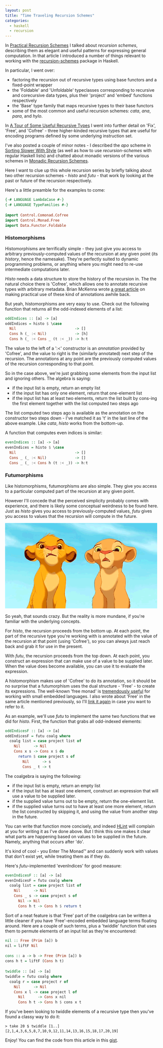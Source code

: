 ```yaml
---
layout: post
title: "Time Traveling Recursion Schemes"
categories:
  - haskell
  - recursion
---
```


In [Practical Recursion
Schemes](https://medium.com/@jaredtobin/practical-recursion-schemes-c10648ec1c29)
I talked about *recursion schemes*, describing them as elegant and useful
patterns for expressing general computation.  In that article I introduced a
number of things relevant to working with the
[recursion-schemes](https://hackage.haskell.org/package/recursion-schemes)
package in Haskell.

In particular, I went over:

* factoring the recursion out of recursive types using base functors and a
  fixed-point wrapper
* the 'Foldable' and 'Unfoldable' typeclasses corresponding to recursive and
  corecursive data types, plus their 'project' and 'embed' functions
  respectively
* the 'Base' type family that maps recursive types to their base functors
* some of the most common and useful recursion schemes: *cata*, *ana*, *para*,
  and *hylo*.

In [A Tour of Some Useful Recursive
Types](https://medium.com/@jaredtobin/a-tour-of-some-useful-recursive-types-8fa8e423b5b9)
I went into further detail on 'Fix', 'Free', and 'Cofree' - three higher-kinded
recursive types that are useful for encoding programs defined by some
underlying instruction set.

I've also posted a couple of minor notes - I described the *apo* scheme in
[Sorting Slower With Style](http://jtobin.ca/sorting-slower-with-style) (as
well as how to use *recursion-schemes* with regular Haskell lists) and chatted
about monadic versions of the various schemes in [Monadic Recursion
Schemes](http://jtobin.ca/monadic-recursion-schemes).

Here I want to clue up this whole recursion series by briefly talking about two
other recursion schemes - *histo* and *futu* - that work by looking at the past
or future of the recursion respectively.

Here's a little preamble for the examples to come:

``` haskell
{-# LANGUAGE LambdaCase #-}
{-# LANGUAGE TypeFamilies #-}

import Control.Comonad.Cofree
import Control.Monad.Free
import Data.Functor.Foldable
```

### Histomorphisms

Histomorphisms are terrifically simple - they just give you access to arbitrary
previously-computed values of the recursion at any given point (its *history*,
hence the namesake).  They're perfectly suited to dynamic programming problems,
or anything where you might need to re-use intermediate computations later.

*Histo* needs a data structure to store the history of the recursion in. The
the natural choice there is 'Cofree', which allows one to annotate recursive
types with arbitrary metadata.  Brian McKenna wrote [a great
article](http://brianmckenna.org/blog/type_annotation_cofree) on making
practical use of these kind of annotations awhile back.

But yeah, histomorphisms are very easy to use.  Check out the following
function that returns all the odd-indexed elements of a list:

``` haskell
oddIndices :: [a] -> [a]
oddIndices = histo $ \case
  Nil                           -> []
  Cons h (_ :< Nil)             -> [h]
  Cons h (_ :< Cons _ (t :< _)) -> h:t
```

The value to the left of a ':<' constructor is an *annotation* provided by
'Cofree', and the value to right is the (similarly annotated) next step of the
recursion.  The annotations at any point are the previously computed values of
the recursion corresponding to that point.

So in the case above, we're just grabbing some elements from the input list and
ignoring others.  The algebra is saying:

* if the input list is empty, return an empty list
* if the input list has only one element, return that one-element list
* if the input list has at least two elements, return the list built by
  cons-ing the first element together with the list computed two steps ago

The list computed two steps ago is available as the annotation on the
constructor two steps down - I've matched it as 't' in the last line of the
above example.  Like *cata*, *histo* works from the bottom-up.

A function that computes even indices is similar:

``` haskell
evenIndices :: [a] -> [a]
evenIndices = histo $ \case
  Nil                           -> []
  Cons _ (_ :< Nil)             -> []
  Cons _ (_ :< Cons h (t :< _)) -> h:t
```

### Futumorphisms

Like histomorphisms, futumorphisms are also simple.  They give you access to
a particular computed part of the recursion at any given point.

However I'll concede that the perceived simplicity probably comes with
experience, and there is likely some conceptual weirdness to be found here.
Just as *histo* gives you access to previously-computed values, *futu* gives
you access to values that the recursion will compute in the future.

![wat](images/lions-wat.gif "wat")

So yeah, that sounds crazy.  But the reality is more mundane, if you're
familiar with the underlying concepts.

For *histo*, the recursion proceeds from the bottom up.  At each point, the
part of the recursive type you're working with is annotated with the value of
the recursion at that point (using 'Cofree'), so you can always just reach back
and grab it for use in the present.

With *futu*, the recursion proceeds from the top down.  At each point, you
construct an expression that can make use of a value to be supplied later.
When the value does become available, you can use it to evaluate the
expression.

A histomorphism makes use of 'Cofree' to do its annotation, so it should be no
surprise that a futumorphism uses the dual structure - 'Free' - to create its
expressions.  The well-known 'free monad' is [tremendously
useful](http://www.haskellforall.com/2012/06/you-could-have-invented-free-monads.html)
for working with small embedded languages.  I also wrote about 'Free' in the
same article mentioned previously, so I'll [link it
again](https://medium.com/@jaredtobin/a-tour-of-some-useful-recursive-types-8fa8e423b5b9)
in case you want to refer to it.

As an example, we'll use *futu* to implement the same two functions that we did
for *histo*.  First, the function that grabs all odd-indexed elements:

``` haskell
oddIndicesF :: [a] -> [a]
oddIndicesF = futu coalg where
  coalg list = case project list of
    Nil      -> Nil
    Cons x s -> Cons x $ do
      return $ case project s of
        Nil      -> s
        Cons _ t -> t
```

The coalgebra is saying the following:

*  if the input list is empty, return an empty list
*  if the input list has at least one element, construct an expression that
   will use a value to be supplied later.
*  if the supplied value turns out to be empty, return the one-element list.
*  if the supplied value turns out to have at least one more element, return the
   list constructed by skipping it, and using the value from another step in
   the future.

You can write that function more concisely, and indeed
[HLint](https://hackage.haskell.org/package/hlint) will complain at you for
writing it as I've done above.  But I think this one makes it clear what parts
are happening based on values to be supplied in the future.  Namely, anything
that occurs after 'do'.

It's kind of cool - you Enter The Monad™ and can suddenly work with values that
don't exist yet, while treating them as if they do.

Here's *futu*-implemented 'evenIndices' for good measure:

``` haskell
evenIndicesF :: [a] -> [a]
evenIndicesF = futu coalg where
  coalg list = case project list of
    Nil      -> Nil
    Cons _ s -> case project s of
      Nil -> Nil
      Cons h t -> Cons h $ return t
```

Sort of a neat feature is that 'Free' part of the coalgebra can be written
a little cleaner if you have 'Free'-encoded embedded language terms floating
around.  Here are a couple of such terms, plus a 'twiddle' function that uses
them to permute elements of an input list as they're encountered:

``` haskell
nil :: Free (Prim [a]) b
nil = liftF Nil

cons :: a -> b -> Free (Prim [a]) b
cons h t = liftF (Cons h t)

twiddle :: [a] -> [a]
twiddle = futu coalg where
  coalg r = case project r of
    Nil      -> Nil
    Cons x l -> case project l of
      Nil      -> Cons x nil
      Cons h t -> Cons h $ cons x t
```

If you've been looking to twiddle elements of a recursive type then you've
found a classy way to do it:

```
> take 20 $ twiddle [1..]
[2,1,4,3,6,5,8,7,10,9,12,11,14,13,16,15,18,17,20,19]
```

Enjoy!  You can find the code from this article in this
[gist](https://gist.github.com/jtobin/bbb2070f6a63956401b3).

